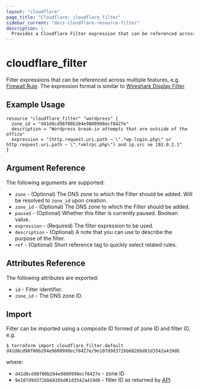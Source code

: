 ```yaml
---
layout: "cloudflare"
page_title: "Cloudflare: cloudflare_filter"
sidebar_current: "docs-cloudflare-resource-filter"
description: |-
  Provides a Cloudflare Filter expression that can be referenced across multiple features.
---
```


# cloudflare_filter

Filter expressions that can be referenced across multiple features, e.g. [Firewall Rule](firewall_rule.html). The expression format is similar to [Wireshark Display Filter](https://www.wireshark.org/docs/man-pages/wireshark-filter.html).

## Example Usage

```hcl
resource "cloudflare_filter" "wordpress" {
  zone_id = "d41d8cd98f00b204e9800998ecf8427e"
  description = "Wordpress break-in attempts that are outside of the office"
  expression = "(http.request.uri.path ~ \".*wp-login.php\" or http.request.uri.path ~ \".*xmlrpc.php\") and ip.src ne 192.0.2.1"
}
```

## Argument Reference

The following arguments are supported:

* `zone` - (Optional) The DNS zone to which the Filter should be added. Will be resolved to `zone_id` upon creation.
* `zone_id` - (Optional) The DNS zone to which the Filter should be added.
* `paused` - (Optional) Whether this filter is currently paused. Boolean value.
* `expression` - (Required) The filter expression to be used.
* `description` - (Optional) A note that you can use to describe the purpose of the filter.
* `ref` - (Optional) Short reference tag to quickly select related rules.

## Attributes Reference

The following attributes are exported:

* `id` - Filter identifier.
* `zone_id` - The DNS zone ID.

## Import

Filter can be imported using a composite ID formed of zone ID and filter ID, e.g.

```
$ terraform import cloudflare_filter.default d41d8cd98f00b204e9800998ecf8427e/9e107d9d372bb6826bd81d3542a419d6
```

where:

* `d41d8cd98f00b204e9800998ecf8427e` - zone ID
* `9e107d9d372bb6826bd81d3542a419d6` - filter ID as returned by [API](https://api.cloudflare.com/#zone-firewall-filters)
